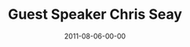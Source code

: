 ---
layout: message
category: message
series: "Jesus: The Greatest Show on Earth"
title: "Guest Speaker Chris Seay"
date: 2011-08-06-00-00
message_id: 686
audio-description: "We will be wrapping up our series on what made Jesus the “Greatest Show on Earth” with guest speaker Chris Seay."
audio: "http://www.crossroads.net/players/media/hq/greatestshow08.mp3"
audio-title: "Guest speaker Chris Seay"
audio-duration: "32:35"
program-description: "We will be wrapping up our series on what made Jesus the “Greatest Show on Earth” with guest speaker Chris Seay."
program: "http://www.crossroads.net/players/media/hq/08_06-07_11Program.pdf"
program-title: "Guest speaker Chris Seay"
video-description: "We will be wrapping up our series on what made Jesus the “Greatest Show on Earth” with guest speaker Chris Seay."
video-title: "Guest Speaker Chris Seay"
video: "https://s3.amazonaws.com/crossroadsvideomessages/greatestshow08.mp4"
video-poster: "https://www.crossroads.net/uploadedfiles/greatestshow08_still.jpg"
---